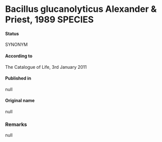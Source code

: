 # Bacillus glucanolyticus Alexander & Priest, 1989 SPECIES

#### Status
SYNONYM

#### According to
The Catalogue of Life, 3rd January 2011

#### Published in
null

#### Original name
null

### Remarks
null